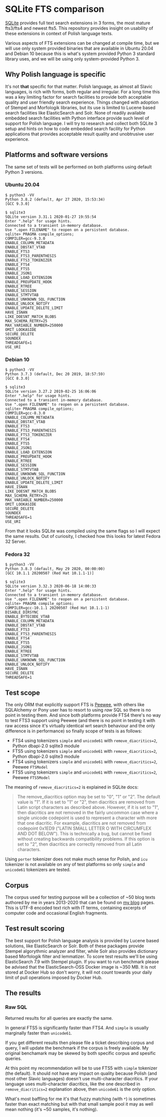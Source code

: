 # SQLite FTS comparison

[SQLite](https://sqlite.org) provides full text search extensions in 3 forms, the most mature fts3/fts4 and newest fts5. This repository provides insight on usability of these extensions in context of Polish language texts.

Various aspects of FTS extensions can be changed at compile time, but we will use only system provided binaries that are available in Ubuntu 20.04 and Debian 10 because this is what's system provided Python 3 standard library uses, and we will be using only system-provided Python 3.

## Why Polish language is specific

It's not **that** specific for that matter. Polish language, as almost all Slavic languages, is rich with forms, both regular and irregular. For a long time this was a key limiting factor for search facilities to provide both acceptable quality and user friendly search experience. Things changed with adoption of Stempel and Morfologik libraries, but its use is limited to Lucene based search facilities like ElasticSearch and Solr. None of readily available embedded search facilities with Python interface provide such level of support for Polish language. I will try to research and collect both SQLite 3 setup and hints on how to code embedded search facility for Python applications that provides acceptable result quality and unobtrusive user experience.

## Platforms and software versions

The same set of tests will be performed on both platforms using default Python 3 versions.

### Ubuntu 20.04

```shell
$ python3 -VV
Python 3.8.2 (default, Apr 27 2020, 15:53:34)
[GCC 9.3.0]
```

```shell
$ sqlite3
SQLite version 3.31.1 2020-01-27 19:55:54
Enter ".help" for usage hints.
Connected to a transient in-memory database.
Use ".open FILENAME" to reopen on a persistent database.
sqlite> PRAGMA compile_options;
COMPILER=gcc-9.3.0
ENABLE_COLUMN_METADATA
ENABLE_DBSTAT_VTAB
ENABLE_FTS3
ENABLE_FTS3_PARENTHESIS
ENABLE_FTS3_TOKENIZER
ENABLE_FTS4
ENABLE_FTS5
ENABLE_JSON1
ENABLE_LOAD_EXTENSION
ENABLE_PREUPDATE_HOOK
ENABLE_RTREE
ENABLE_SESSION
ENABLE_STMTVTAB
ENABLE_UNKNOWN_SQL_FUNCTION
ENABLE_UNLOCK_NOTIFY
ENABLE_UPDATE_DELETE_LIMIT
HAVE_ISNAN
LIKE_DOESNT_MATCH_BLOBS
MAX_SCHEMA_RETRY=25
MAX_VARIABLE_NUMBER=250000
OMIT_LOOKASIDE
SECURE_DELETE
SOUNDEX
THREADSAFE=1
USE_URI
```

### Debian 10

```shell
$ python3 -VV
Python 3.7.3 (default, Dec 20 2019, 18:57:59)
[GCC 8.3.0]
```

```shell
$ sqlite3
SQLite version 3.27.2 2019-02-25 16:06:06
Enter ".help" for usage hints.
Connected to a transient in-memory database.
Use ".open FILENAME" to reopen on a persistent database.
sqlite> PRAGMA compile_options;
COMPILER=gcc-8.3.0
ENABLE_COLUMN_METADATA
ENABLE_DBSTAT_VTAB
ENABLE_FTS3
ENABLE_FTS3_PARENTHESIS
ENABLE_FTS3_TOKENIZER
ENABLE_FTS4
ENABLE_FTS5
ENABLE_JSON1
ENABLE_LOAD_EXTENSION
ENABLE_PREUPDATE_HOOK
ENABLE_RTREE
ENABLE_SESSION
ENABLE_STMTVTAB
ENABLE_UNKNOWN_SQL_FUNCTION
ENABLE_UNLOCK_NOTIFY
ENABLE_UPDATE_DELETE_LIMIT
HAVE_ISNAN
LIKE_DOESNT_MATCH_BLOBS
MAX_SCHEMA_RETRY=25
MAX_VARIABLE_NUMBER=250000
OMIT_LOOKASIDE
SECURE_DELETE
SOUNDEX
THREADSAFE=1
USE_URI
```

From that it looks SQLite was compiled using the same flags so I will expect the same results. Out of curiosity, I checked how this looks for latest Fedora 32 Server.

### Fedora 32

```shell
$ python3 -VV
Python 3.8.3 (default, May 29 2020, 00:00:00)
[GCC 10.1.1 20200507 (Red Hat 10.1.1-1)]
```

```shell
$ sqlite3
SQLite version 3.32.3 2020-06-18 14:00:33
Enter ".help" for usage hints.
Connected to a transient in-memory database.
Use ".open FILENAME" to reopen on a persistent database.
sqlite> PRAGMA compile_options;
COMPILER=gcc-10.1.1 20200507 (Red Hat 10.1.1-1)
DISABLE_DIRSYNC
ENABLE_BYTECODE_VTAB
ENABLE_COLUMN_METADATA
ENABLE_DBSTAT_VTAB
ENABLE_FTS3
ENABLE_FTS3_PARENTHESIS
ENABLE_FTS4
ENABLE_FTS5
ENABLE_JSON1
ENABLE_RTREE
ENABLE_STMTVTAB
ENABLE_UNKNOWN_SQL_FUNCTION
ENABLE_UNLOCK_NOTIFY
HAVE_ISNAN
SECURE_DELETE
THREADSAFE=1
```

## Test scope

The only ORM that explicitly support FTS is [Peewee](http://docs.peewee-orm.com/en/latest/peewee/sqlite_ext.html#sqlite-fts), with others like SQLAlchemy or Pony user has to resort to using *raw* SQL so there is no point in testing them. And since both platforms provide FTS4 there's no way to test FTS3 support using Peewee (and there is no point in testing it with raw access since it's virtually identical wrt search behaviour and the only difference is in performance) so finally scope of tests is as follows:

* FTS4 using tokenizers `simple` and `unicode61` with `remove_diacritics=2`, Python dbapi-2.0 sqlite3 module
* FTS5 using tokenizers `simple` and `unicode61` with `remove_diacritics=2`, Python dbapi-2.0 sqlite3 module
* FTS4 using tokenizers `simple` and `unicode61` with `remove_diacritics=2`, Peewee `FTSModel`
* FTS5 using tokenizers `simple` and `unicode61` with `remove_diacritics=2`, Peewee `FTS5Model`

The meaning of `remove_diacritics=2` is explained in SQLite docs:

> The remove_diacritics option may be set to "0", "1" or "2". The default value is "1". If it is set to "1" or "2", then diacritics are removed from Latin script characters as described above. However, if it is set to "1", then diacritics are not removed in the fairly uncommon case where a single unicode codepoint is used to represent a character with more that one diacritic. For example, diacritics are not removed from codepoint 0x1ED9 ("LATIN SMALL LETTER O WITH CIRCUMFLEX AND DOT BELOW"). This is technically a bug, but cannot be fixed without creating backwards compatibility problems. If this option is set to "2", then diacritics are correctly removed from all Latin characters.

Using `porter` tokenizer does not make much sense for Polish, and `icu` tokenizer is not available on any of test platforms so only `simple` and `unicode61` tokenizers are tested.

## Corpus

The corpus used for testing purpose will be a collection of ~50 blog texts authored by me in years 2013-2020 that can be found on [my blog](https://devlog.zgodowie.org) pages. This is UTF-8 encoded text rich with IT terms, containing excerpts of computer code and occasional English fragments.

## Test result scoring

The best support for Polish language analysis is provided by Lucene based solutions, like ElasticSearch or Solr. Both of these packages provide Stempel algorythmic analyzer and filter, while Solr also provides dictionary based Morfologik filter and lemmatizer. To score test results we'll be using ElasticSearch 7.9 with Stempel plugin. If you want to run benchmark please be advised that the ElasticSearch-OSS Docker image is ~350 MB. It is not stored at Docker Hub so don't worry, it will not count towards your daily limit of pull operations imposed by Docker Hub.

## The results

### Raw SQL

Returned results for all queries are exactly the same.

In general FTS5 is significantly faster than FTS4. And `simple` is usually marginally faster than `unicode61`.

If you get different results then please file a ticket describing corpus and query, I will update the benchmark if the corpus is freely available. My original benchamark may be skewed by both specific corpus and spesific queries.

At this point my recommendation will be to use FTS5 with `simple` tokenizer (the default). It should not have any impact on quality because Polish (and most other Slavic languages) doesn't use multi-character diacritics. If your language uses multi-character diacritics, like the one described in `remove_diacritics=2` explanation above, then `unicode61` is the only option.

What's most baffling for me it's that fuzzy matching (with `*`) is sometimes faster than exact matching but with that small sample pool it may as well mean nothing (it's ~50 samples, it's nothing).
